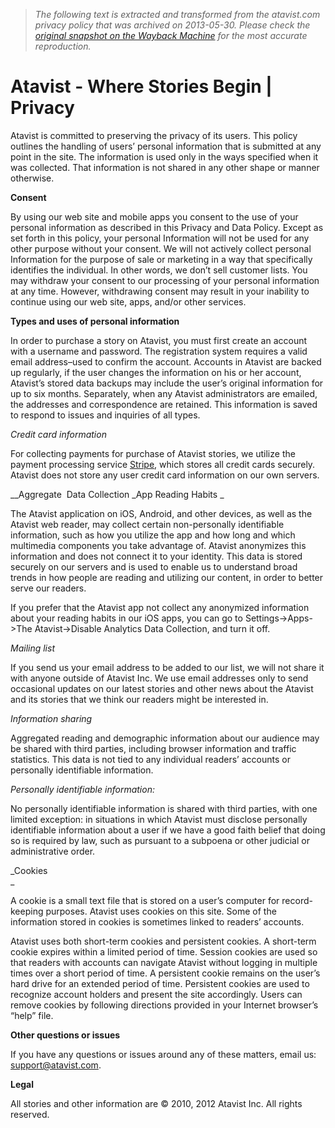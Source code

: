 > *The following text is extracted and transformed from the atavist.com privacy policy that was archived on 2013-05-30. Please check the [original snapshot on the Wayback Machine](https://web.archive.org/web/20130530110427id_/https%3A//www.atavist.com/privacy) for the most accurate reproduction.*

# Atavist - Where Stories Begin | Privacy

Atavist is committed to preserving the privacy of its users. This policy outlines the handling of users’ personal information that is submitted at any point in the site. The information is used only in the ways specified when it was collected. That information is not shared in any other shape or manner otherwise.

**Consent**

By using our web site and mobile apps you consent to the use of your personal information as described in this Privacy and Data Policy. Except as set forth in this policy, your personal Information will not be used for any other purpose without your consent. We will not actively collect personal Information for the purpose of sale or marketing in a way that specifically identifies the individual. In other words, we don’t sell customer lists. You may withdraw your consent to our processing of your personal information at any time. However, withdrawing consent may result in your inability to continue using our web site, apps, and/or other services.

**Types and uses of personal information**

In order to purchase a story on Atavist, you must first create an account with a username and password. The registration system requires a valid email address–used to confirm the account. Accounts in Atavist are backed up regularly, if the user changes the information on his or her account, Atavist’s stored data backups may include the user’s original information for up to six months. Separately, when any Atavist administrators are emailed, the addresses and correspondence are retained. This information is saved to respond to issues and inquiries of all types.

_Credit card information_

For collecting payments for purchase of Atavist stories, we utilize the payment processing service [Stripe](https://stripe.com/), which stores all credit cards securely. Atavist does not store any user credit card information on our own servers.

__Aggregate  Data Collection _App Reading Habits _

The Atavist application on iOS, Android, and other devices, as well as the Atavist web reader, may collect certain non-personally identifiable information, such as how you utilize the app and how long and which multimedia components you take advantage of. Atavist anonymizes this information and does not connect it to your identity. This data is stored securely on our servers and is used to enable us to understand broad trends in how people are reading and utilizing our content, in order to better serve our readers.

If you prefer that the Atavist app not collect any anonymized information about your reading habits in our iOS apps, you can go to Settings->Apps->The Atavist->Disable Analytics Data Collection, and turn it off.

_Mailing list_

If you send us your email address to be added to our list, we will not share it with anyone outside of Atavist Inc. We use email addresses only to send occasional updates on our latest stories and other news about the Atavist and its stories that we think our readers might be interested in.

_Information sharing_

Aggregated reading and demographic information about our audience may be shared with third parties, including browser information and traffic statistics. This data is not tied to any individual readers’ accounts or personally identifiable information.

_Personally identifiable information:_

No personally identifiable information is shared with third parties, with one limited exception: in situations in which Atavist must disclose personally identifiable information about a user if we have a good faith belief that doing so is required by law, such as pursuant to a subpoena or other judicial or administrative order.

_Cookies  
_

A cookie is a small text file that is stored on a user’s computer for record-keeping purposes. Atavist uses cookies on this site. Some of the information stored in cookies is sometimes linked to readers’ accounts.

Atavist uses both short-term cookies and persistent cookies. A short-term cookie expires within a limited period of time. Session cookies are used so that readers with accounts can navigate Atavist without logging in multiple times over a short period of time. A persistent cookie remains on the user’s hard drive for an extended period of time. Persistent cookies are used to recognize account holders and present the site accordingly. Users can remove cookies by following directions provided in your Internet browser’s “help” file.

**Other questions or issues**

If you have any questions or issues around any of these matters, email us: [support@atavist.com](mailto:support@atavist.com).

**Legal**

All stories and other information are © 2010, 2012 Atavist Inc. All rights reserved.
